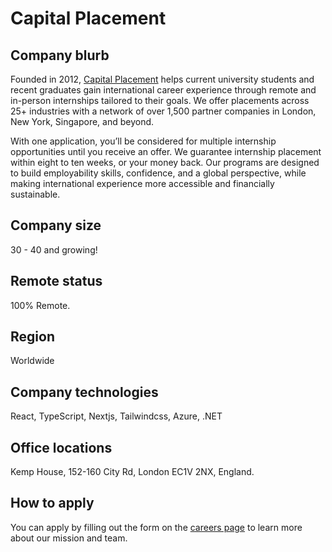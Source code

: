 # Capital Placement

## Company blurb

Founded in 2012, [Capital Placement](https://capital-placement.com/) helps current university students and recent graduates gain international career experience through remote and in-person internships tailored to their goals. We offer placements across 25+ industries with a network of over 1,500 partner companies in London, New York, Singapore, and beyond.

With one application, you’ll be considered for multiple internship opportunities until you receive an offer. We guarantee internship placement within eight to ten weeks, or your money back. Our programs are designed to build employability skills, confidence, and a global perspective, while making international experience more accessible and financially sustainable.

## Company size
30 - 40 and growing!

## Remote status

100% Remote.

## Region

Worldwide

## Company technologies

React, TypeScript, Nextjs, Tailwindcss, Azure, .NET

## Office locations

Kemp House, 152-160 City Rd, London EC1V 2NX, England.

## How to apply

You can apply by filling out the form on the [careers page](https://capital-placement.com/careers) to learn more about our mission and team.
